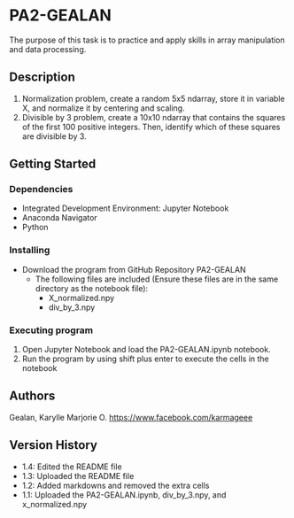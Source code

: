 # PA2-GEALAN

The purpose of this task is to practice and apply skills in array manipulation and data processing.

## Description

1. Normalization problem, create a random 5x5 ndarray, store it in variable X, and normalize it by centering and scaling.
2. Divisible by 3 problem, create a 10x10 ndarray that contains the squares of the first 100 positive integers. Then, identify which of these squares are divisible by 3.

## Getting Started

### Dependencies

- Integrated Development Environment: Jupyter Notebook
- Anaconda Navigator
- Python

### Installing

- Download the program from GitHub Repository PA2-GEALAN
  - The following files are included (Ensure these files are in the same directory as the notebook file):
      - X_normalized.npy
      - div_by_3.npy

### Executing program

1. Open Jupyter Notebook and load the PA2-GEALAN.ipynb notebook.
2. Run the program by using shift plus enter to execute the cells in the notebook

## Authors

Gealan, Karylle Marjorie O. https://www.facebook.com/karmageee

## Version History

- 1.4: Edited the README file
- 1.3: Uploaded the README file
- 1.2: Added markdowns and removed the extra cells
- 1.1: Uploaded the PA2-GEALAN.ipynb, div_by_3.npy, and x_normalized.npy
